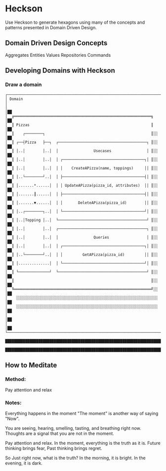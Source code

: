 # Heckson

Use Heckson to generate hexagons using many of the concepts and patterns presented in
Domain Driven Design.

## Domain Driven Design Concepts

Aggregates
Entities
Values
Repositories
Commands

## Developing Domains with Heckson

### Draw a domain
```
┌──────────────────────────────────────────────────────────────────────┐  
│ Domain                                                               │  
│                                                                      │██
│  ╔══════════════════════════════════════════════════════════════╗    │██
│  ║ Pizzas                                                       ║    │██
│  ║    ┌────────┐                                                ║░░  │██
│  ║ ┌──┤Pizza   ├──┐  ┌────────────────────────────────────────┐ ║░░  │██
│  ║ │..│        │..│  │                Usecases                │ ║░░  │██
│  ║ │..│        │..│  │ ┌─────────────────────────────────────┐│ ║░░  │██
│  ║ │..│        │..│  │ │    CreateAPizza(name, toppings)     ││ ║░░  │██
│  ║ │..└────────┘..│  │ ├─────────────────────────────────────┤│ ║░░  │██
│  ║ │.......*......│  │ │ UpdateAPizza(pizza_id, attributes)  ││ ║░░  │██
│  ║ │.......┃......│  │ ├─────────────────────────────────────┤│ ║░░  │██
│  ║ │.......▼......│  │ │       DeleteAPizza(pizza_id)        ││ ║░░  │██
│  ║ │..┌────────┐..│  │ └─────────────────────────────────────┘│ ║░░  │██
│  ║ │..│Topping │..│  └────────────────────────────────────────┘ ║░░  │██
│  ║ │..│        │..│  ┌────────────────────────────────────────┐ ║░░  │██
│  ║ │..│        │..│  │                Queries                 │ ║░░  │██
│  ║ │..│        │..│  │ ┌─────────────────────────────────────┐│ ║░░  │██
│  ║ │..└────────┘..│  │ │         GetAPizza(pizza_id)         ││ ║░░  │██
│  ║ │..............│  │ └─────────────────────────────────────┘│ ║░░  │██
│  ║ └──────────────┘  └────────────────────────────────────────┘ ║░░  │██
│  ║                                                              ║░░  │██
│  ╚══════════════════════════════════════════════════════════════╝░░  │██
│    ░░░░░░░░░░░░░░░░░░░░░░░░░░░░░░░░░░░░░░░░░░░░░░░░░░░░░░░░░░░░░░░░  │██
│    ░░░░░░░░░░░░░░░░░░░░░░░░░░░░░░░░░░░░░░░░░░░░░░░░░░░░░░░░░░░░░░░░  │██
│                                                                      │██
│                                                                      │██
└──────────────────────────────────────────────────────────────────────┘██
  ████████████████████████████████████████████████████████████████████████
  ████████████████████████████████████████████████████████████████████████
```

## How to Meditate

### Method:

Pay attention and relax

### Notes:

Everything happens in the moment
"The moment" is another way of saying "Now".

You are seeing, hearing, smelling, tasting, and breathing right now.
Thoughts are a signal that you are not in the moment.

Pay attention and relax. In the moment, everything is the truth as it is.
Future thinking brings fear, Past thinking brings regret.

So Just right now, what is the truth?
In the morning, it is bright. In the evening, it is dark.
